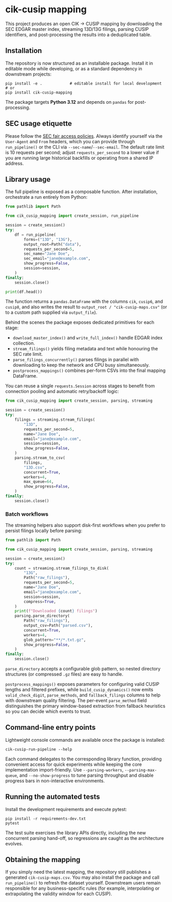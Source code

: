# cik-cusip mapping

This project produces an open CIK → CUSIP mapping by downloading the SEC EDGAR master index, streaming 13D/13G filings, parsing CUSIP identifiers, and post-processing the results into a deduplicated table.

## Installation

The repository is now structured as an installable package. Install it in editable mode while developing, or as a standard dependency in downstream projects:

```
pip install -e .            # editable install for local development
# or
pip install cik-cusip-mapping
```

The package targets **Python 3.12** and depends on `pandas` for post-processing.

## SEC usage etiquette

Please follow the [SEC fair access policies](https://www.sec.gov/os/webmaster-fair-access).
Always identify yourself via the `User-Agent` and `From` headers, which you can
provide through `run_pipeline()` or the CLI via `--sec-name`/`--sec-email`. The
default rate limit is 10 requests per second; adjust `requests_per_second` to a
lower value if you are running large historical backfills or operating from a
shared IP address.

## Library usage

The full pipeline is exposed as a composable function. After installation, orchestrate a run entirely from Python:

```python
from pathlib import Path

from cik_cusip_mapping import create_session, run_pipeline

session = create_session()
try:
    df = run_pipeline(
        forms=("13D", "13G"),
        output_root=Path("data"),
        requests_per_second=5,
        sec_name="Jane Doe",
        sec_email="jane@example.com",
        show_progress=False,
        session=session,
    )
finally:
    session.close()

print(df.head())
```

The function returns a `pandas.DataFrame` with the columns `cik`, `cusip6`, and `cusip8`, and also writes the result to `output_root / "cik-cusip-maps.csv"` (or to a custom path supplied via `output_file`).

Behind the scenes the package exposes dedicated primitives for each stage:

* `download_master_index()` and `write_full_index()` handle EDGAR index collection.
* `stream_filings()` yields filing metadata and text while honouring the SEC rate limit.
* `parse_filings_concurrently()` parses filings in parallel with downloading to keep the network and CPU busy simultaneously.
* `postprocess_mappings()` combines per-form CSVs into the final mapping DataFrame.

You can reuse a single `requests.Session` across stages to benefit from
connection pooling and automatic retry/backoff logic:

```python
from cik_cusip_mapping import create_session, parsing, streaming

session = create_session()
try:
    filings = streaming.stream_filings(
        "13D",
        requests_per_second=5,
        name="Jane Doe",
        email="jane@example.com",
        session=session,
        show_progress=False,
    )
    parsing.stream_to_csv(
        filings,
        "13D.csv",
        concurrent=True,
        workers=4,
        max_queue=64,
        show_progress=False,
    )
finally:
    session.close()
```

### Batch workflows

The streaming helpers also support disk-first workflows when you prefer to
persist filings locally before parsing:

```python
from pathlib import Path

from cik_cusip_mapping import create_session, parsing, streaming

session = create_session()
try:
    count = streaming.stream_filings_to_disk(
        "13G",
        Path("raw_filings"),
        requests_per_second=5,
        name="Jane Doe",
        email="jane@example.com",
        session=session,
        compress=True,
    )
    print(f"Downloaded {count} filings")
    parsing.parse_directory(
        Path("raw_filings"),
        output_csv=Path("parsed.csv"),
        concurrent=True,
        workers=4,
        glob_pattern="**/*.txt.gz",
        show_progress=False,
    )
finally:
    session.close()
```

`parse_directory` accepts a configurable glob pattern, so nested directory
structures (or compressed `.gz` files) are easy to handle.

`postprocess_mappings()` exposes parameters for configuring valid CUSIP lengths
and filtered prefixes, while `build_cusip_dynamics()` now emits
`valid_check_digit`, `parse_methods`, and `fallback_filings` columns to help
with downstream quality filtering. The per-event `parse_method` field
distinguishes the primary window-based extraction from fallback heuristics so
you can decide which events to trust.

## Command-line entry points

Lightweight console commands are available once the package is installed:

```
cik-cusip-run-pipeline --help
```

Each command delegates to the corresponding library function, providing convenient access for quick experiments while keeping the core implementation import-friendly. Use `--parsing-workers`, `--parsing-max-queue`, and `--no-show-progress` to tune parsing throughput and disable progress bars in non-interactive environments.

## Running the automated tests

Install the development requirements and execute pytest:

```
pip install -r requirements-dev.txt
pytest
```

The test suite exercises the library APIs directly, including the new concurrent parsing hand-off, so regressions are caught as the architecture evolves.

## Obtaining the mapping

If you simply need the latest mapping, the repository still publishes a generated `cik-cusip-maps.csv`. You may also install the package and call `run_pipeline()` to refresh the dataset yourself. Downstream users remain responsible for any business-specific rules (for example, interpolating or extrapolating the validity window for each CUSIP).
